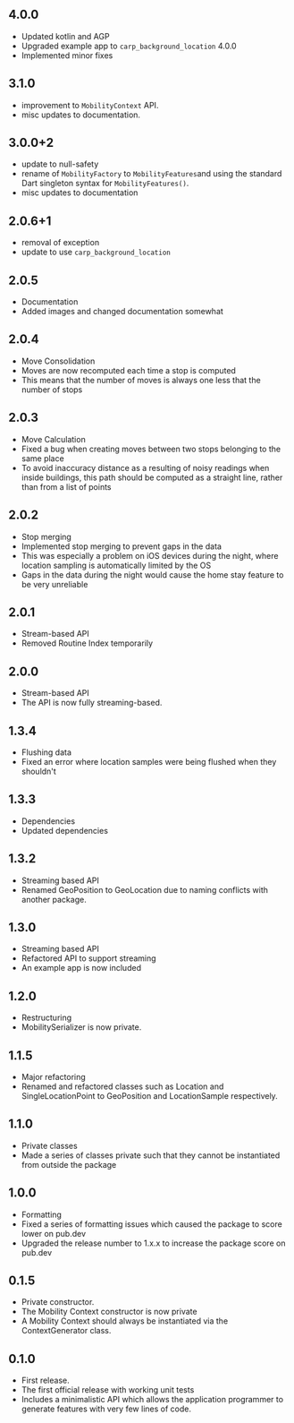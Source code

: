 ## 4.0.0

- Updated kotlin and AGP
- Upgraded example app to `carp_background_location` 4.0.0
- Implemented minor fixes

## 3.1.0

- improvement to `MobilityContext` API.
- misc updates to documentation.

## 3.0.0+2

- update to null-safety
- rename of `MobilityFactory` to `MobilityFeatures`and using the standard Dart singleton syntax for `MobilityFeatures()`.
- misc updates to documentation

## 2.0.6+1

- removal of exception
- update to use `carp_background_location`

## 2.0.5

- Documentation
- Added images and changed documentation somewhat

## 2.0.4

- Move Consolidation
- Moves are now recomputed each time a stop is computed
- This means that the number of moves is always one less that the number of stops

## 2.0.3

- Move Calculation
- Fixed a bug when creating moves between two stops belonging to the same place
- To avoid inaccuracy distance as a resulting of noisy readings when inside buildings, this path should be computed as a straight line, rather than from a list of points

## 2.0.2

- Stop merging
- Implemented stop merging to prevent gaps in the data
- This was especially a problem on iOS devices during the night, where location sampling is automatically limited by the OS
- Gaps in the data during the night would cause the home stay feature to be very unreliable

## 2.0.1

- Stream-based API
- Removed Routine Index temporarily

## 2.0.0

- Stream-based API
- The API is now fully streaming-based.

## 1.3.4

- Flushing data
- Fixed an error where location samples were being flushed when they shouldn't

## 1.3.3

- Dependencies
- Updated dependencies

## 1.3.2

- Streaming based API
- Renamed GeoPosition to GeoLocation due to naming conflicts with another package.

## 1.3.0

- Streaming based API
- Refactored API to support streaming
- An example app is now included

## 1.2.0

- Restructuring
- MobilitySerializer is now private.

## 1.1.5

- Major refactoring
- Renamed and refactored classes such as Location and SingleLocationPoint to GeoPosition and LocationSample respectively.

## 1.1.0

- Private classes
- Made a series of classes private such that they cannot be instantiated from outside the package

## 1.0.0

- Formatting
- Fixed a series of formatting issues which caused the package to score lower on pub.dev
- Upgraded the release number to 1.x.x to increase the package score on pub.dev

## 0.1.5

- Private constructor.
- The Mobility Context constructor is now private
- A Mobility Context should always be instantiated via the ContextGenerator class.

## 0.1.0

- First release.
- The first official release with working unit tests
- Includes a minimalistic API which allows the application programmer to generate features with very few lines of code.
